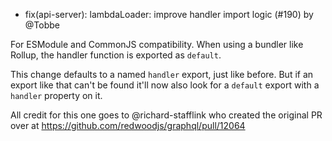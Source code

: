 - fix(api-server): lambdaLoader: improve handler import logic (#190) by @Tobbe

For ESModule and CommonJS compatibility.
When using a bundler like Rollup, the handler function is exported as `default`.

This change defaults to a named `handler` export, just like before. But if an export like that can't be found it'll now also look for a `default` export with a `handler` property on it.

All credit for this one goes to @richard-stafflink who created the original PR over at https://github.com/redwoodjs/graphql/pull/12064

